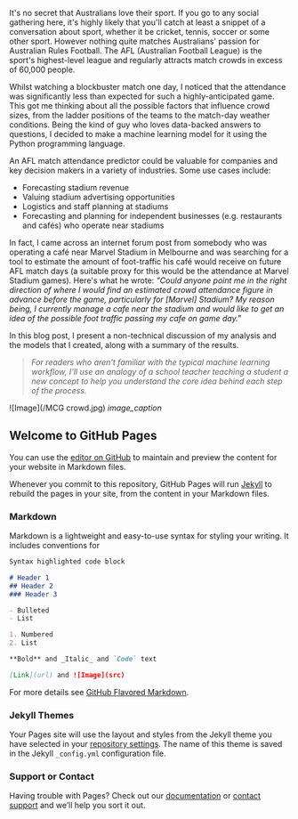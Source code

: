 It's no secret that Australians love their sport. If you go to any social gathering here, it's highly likely that you'll catch at least a snippet of a conversation about sport, whether it be cricket, tennis, soccer or some other sport. However nothing quite matches Australians' passion for Australian Rules Football. The AFL (Australian Football League) is the sport's highest-level league and regularly attracts match crowds in excess of 60,000 people.

Whilst watching a blockbuster match one day, I noticed that the attendance was significantly less than expected for such a highly-anticipated game. This got me thinking about all the possible factors that influence crowd sizes, from the ladder positions of the teams to the match-day weather conditions. Being the kind of guy who loves data-backed answers to questions, I decided to make a machine learning model for it using the Python programming language.

An AFL match attendance predictor could be valuable for companies and key decision makers in a variety of industries. Some use cases include:

- Forecasting stadium revenue
- Valuing stadium advertising opportunities
- Logistics and staff planning at stadiums
- Forecasting and planning for independent businesses (e.g. restaurants and cafés) who operate near stadiums

In fact, I came across an internet forum post from somebody who was operating a café near Marvel Stadium in Melbourne and was searching for a tool to estimate the amount of foot-traffic his café would receive on future AFL match days (a suitable proxy for this would be the attendance at Marvel Stadium games). Here's what he wrote: _"Could anyone point me in the right direction of where I would find an estimated crowd attendance figure in advance before the game, particularly for [Marvel] Stadium? My reason being, I currently manage a cafe near the stadium and would like to get an idea of the possible foot traffic passing my cafe on game day."_

In this blog post, I present a non-technical discussion of my analysis and the models that I created, along with a summary of the results.

> _For readers who aren't familiar with the typical machine learning workflow, I'll use an analogy of a school teacher teaching a student a new concept to help you understand the core idea behind each step of the process._


![Image](/MCG crowd.jpg)
*image_caption*





## Welcome to GitHub Pages

You can use the [editor on GitHub](https://github.com/dvaghjiani/Loan-Default-Prediction-Project/edit/master/docs/index.md) to maintain and preview the content for your website in Markdown files.

Whenever you commit to this repository, GitHub Pages will run [Jekyll](https://jekyllrb.com/) to rebuild the pages in your site, from the content in your Markdown files.

### Markdown

Markdown is a lightweight and easy-to-use syntax for styling your writing. It includes conventions for

```markdown
Syntax highlighted code block

# Header 1
## Header 2
### Header 3

- Bulleted
- List

1. Numbered
2. List

**Bold** and _Italic_ and `Code` text

[Link](url) and ![Image](src)
```

For more details see [GitHub Flavored Markdown](https://guides.github.com/features/mastering-markdown/).

### Jekyll Themes

Your Pages site will use the layout and styles from the Jekyll theme you have selected in your [repository settings](https://github.com/dvaghjiani/Loan-Default-Prediction-Project/settings). The name of this theme is saved in the Jekyll `_config.yml` configuration file.

### Support or Contact

Having trouble with Pages? Check out our [documentation](https://docs.github.com/categories/github-pages-basics/) or [contact support](https://github.com/contact) and we’ll help you sort it out.
